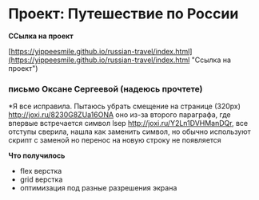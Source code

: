 # Проект: Путешествие по России

**ССылка на проект**

[https://yippeesmile.github.io/russian-travel/index.html](https://yippeesmile.github.io/russian-travel/index.html "Ссылка на проект")

### письмо Оксане Сергеевой (надеюсь прочтете)
*Я все исправила. Пытаюсь убрать смещение на странице (320px) http://joxi.ru/8230G8ZUa16ONA оно из-за второго параграфа, где впервые встречается символ lsep http://joxi.ru/Y2Ln1DVHManDQr, все отступы сверила, нашла как заменить символ, но обычно используют скрипт с заменой 
        <script type="text/javascript">
<!--
window.onload = function() { document.body.innerHTML = document.body.innerHTML.replace(/\u2028/g, ''); }
//-->
</script>
но перенос на новую строку не появляется


**Что получилось**
* flex верстка
* grid верстка
* оптимизация под разные разрешения экрана

